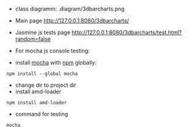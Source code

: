 * class diagramm: .diagram/3dbarcharts.png

* Main page http://127.0.0.1:8080/3dbarcharts/

* Jasmine js tests page http://127.0.0.1:8080/3dbarcharts/test.html?random=false

* For mocha js console testing:
- install [mocha](https://mochajs.org/) with [npm](https://npmjs.org/) globally:
```
npm install --global mocha
```
- change dir to project dir
- install amd-loader
```
npm install amd-loader
```
- command for testing
```
mocha
```